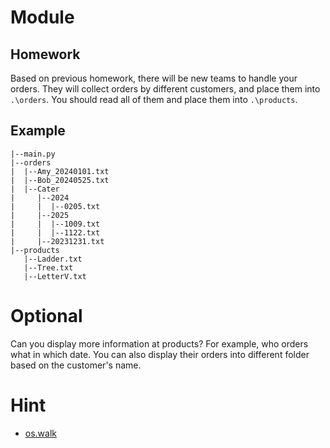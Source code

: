 # Module

## Homework
Based on previous homework, there will be new teams to handle your orders.
They will collect orders by different customers, and place them into `.\orders`.
You should read all of them and place them into `.\products`.

## Example
```
|--main.py
|--orders
|  |--Amy_20240101.txt
|  |--Bob_20240525.txt
|  |--Cater
|     |--2024
|     |  |--0205.txt
|     |--2025
|     |  |--1009.txt
|     |  |--1122.txt
|     |--20231231.txt
|--products
   |--Ladder.txt
   |--Tree.txt
   |--LetterV.txt
```

# Optional
Can you display more information at products?
For example, who orders what in which date.
You can also display their orders into different folder based on the customer's name.

# Hint
- [os.walk](https://blog.gtwang.org/programming/python-list-all-files-in-directory/#google_vignette)